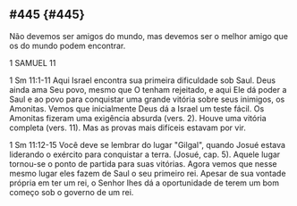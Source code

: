 ## #445 {#445}

Não devemos ser amigos do mundo, mas devemos ser o melhor amigo que os do mundo podem encontrar.

1 SAMUEL 11

1 Sm 11:1-11 Aqui Israel encontra sua primeira dificuldade sob Saul. Deus ainda ama Seu povo, mesmo que O tenham rejeitado, e aqui Ele dá poder a Saul e ao povo para conquistar uma grande vitória sobre seus inimigos, os Amonitas. Vemos que inicialmente Deus dá a Israel um teste fácil. Os Amonitas fizeram uma exigência absurda (vers. 2). Houve uma vitória completa (vers. 11). Mas as provas mais difíceis estavam por vir.

1 Sm 11:12-15 Você deve se lembrar do lugar &quot;Gilgal&quot;, quando Josué estava liderando o exército para conquistar a terra. (Josué, cap. 5). Aquele lugar tornou-se o ponto de partida para suas vitórias. Agora vemos que nesse mesmo lugar eles fazem de Saul o seu primeiro rei. Apesar de sua vontade própria em ter um rei, o Senhor lhes dá a oportunidade de terem um bom começo sob o governo de um rei.